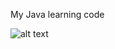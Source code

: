 My Java learning code

![alt text](https://stackify.com/wp-content/uploads/2017/10/Java-Blogs-793x397.png)
